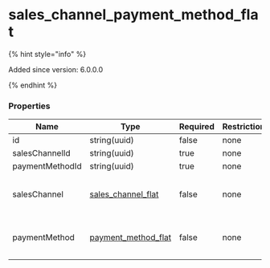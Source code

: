 
# sales_channel_payment_method_flat

{% hint style="info" %}

Added since version: 6.0.0.0

{% endhint %}

### Properties

|Name|Type|Required|Restrictions|Description|
|---|---|---|---|---|
|id|string(uuid)|false|none|none|
|salesChannelId|string(uuid)|true|none|none|
|paymentMethodId|string(uuid)|true|none|none|
|salesChannel|[sales_channel_flat](/schema/sales_channel_flat)|false|none|Added since version: 6.0.0.0|
|paymentMethod|[payment_method_flat](/schema/payment_method_flat)|false|none|Added since version: 6.0.0.0|
